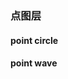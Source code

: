 ### 点图层
#### point circle
<code src="./point_circle.tsx"></code>

#### point wave
<code src="./point_wave.tsx"></code>

